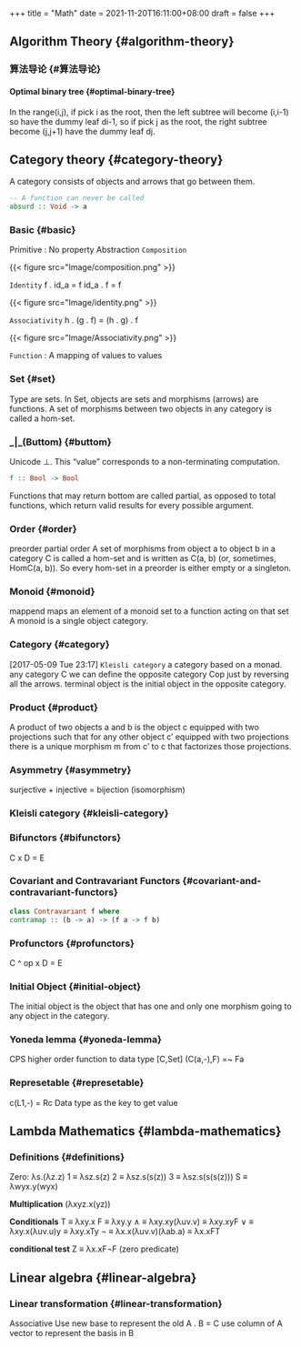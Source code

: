 +++
title = "Math"
date = 2021-11-20T16:11:00+08:00
draft = false
+++

## Algorithm Theory {#algorithm-theory}


### 算法导论 {#算法导论}


#### Optimal binary tree {#optimal-binary-tree}

In the range(i,j), if pick i as the root, then the left subtree will become
(i,i-1) so have the dummy leaf di-1, so if pick j as the root, the right subtree
become (j,j+1) have the dummy leaf dj.


## Category theory {#category-theory}

A category consists of objects and arrows that go between them.

```haskell
-- A function can never be called
absurd :: Void -> a

```


### Basic {#basic}

Primitive : No property
Abstraction
`Composition`

{{< figure src="Image/composition.png" >}}

`Identity`
f . id_a  = f
id_a . f = f

{{< figure src="Image/identity.png" >}}

`Associativity`
h . (g . f) = (h . g) . f

{{< figure src="Image/Associativity.png" >}}

`Function` :  A mapping of values to values


### Set {#set}

Type are sets.
In Set, objects are sets and morphisms (arrows) are functions.
A set of morphisms between two objects in any category is called a hom-set.


### \_|_(Buttom) {#buttom}

Unicode ⊥. This “value” corresponds to a non-terminating computation.

```haskell
f :: Bool -> Bool
```

Functions that may return bottom are called partial, as opposed to total functions, which return valid results for every possible argument.


### Order {#order}

preorder partial order
A set of morphisms from object a to object b in a category C is called a
hom-set and is written as C(a, b) (or, sometimes, HomC(a, b)). So every
hom-set in a preorder is either empty or a singleton.


### Monoid {#monoid}

mappend maps an element of a monoid set to a function acting on that set
A monoid is a single object category.


### Category {#category}

<span class="timestamp-wrapper"><span class="timestamp">[2017-05-09 Tue 23:17]</span></span>
`Kleisli category`  a category based on a monad.
any category C we can define the opposite category Cop just by reversing
all the arrows.
terminal object is the initial object in the opposite category.


### Product {#product}

A product of two objects a and b is the object c equipped with two projections
such that for any other object c’ equipped with two projections there is a
unique morphism m from c’ to c that factorizes those projections.


### Asymmetry {#asymmetry}

surjective +
injective =
bijection (isomorphism)


### Kleisli category {#kleisli-category}


### Bifunctors {#bifunctors}

C x D = E


### Covariant and Contravariant Functors {#covariant-and-contravariant-functors}

```haskell
class Contravariant f where
contramap :: (b -> a) -> (f a -> f b)

```


### Profunctors {#profunctors}

C ^ op x D = E


### Initial Object {#initial-object}

The initial object is the object that has one and only one morphism going to any object in the category.


### Yoneda lemma {#yoneda-lemma}

CPS
higher order function to data type
[C,Set] (C(a,-),F) =~ Fa


### Represetable {#represetable}

c(L1,-) = Rc
Data type as the key to get value


## Lambda Mathematics {#lambda-mathematics}


### Definitions {#definitions}

Zero: λs.(λz.z)
1 ≡ λsz.s(z)
2 ≡ λsz.s(s(z))
3 ≡ λsz.s(s(s(z)))
S ≡ λwyx.y(wyx)

**Multiplication**
(λxyz.x(yz))

**Conditionals**
T ≡ λxy.x
F ≡ λxy.y
∧ ≡ λxy.xy(λuv.v) ≡ λxy.xyF
∨ ≡ λxy.x(λuv.u)y ≡ λxy.xTy
¬ ≡ λx.x(λuv.v)(λab.a) ≡ λx.xFT

**conditional test**
Z ≡ λx.xF¬F (zero predicate)


## Linear algebra {#linear-algebra}


### Linear transformation {#linear-transformation}

Associative
Use new base to represent the old
A . B = C
use column of A vector to represent the basis in B
